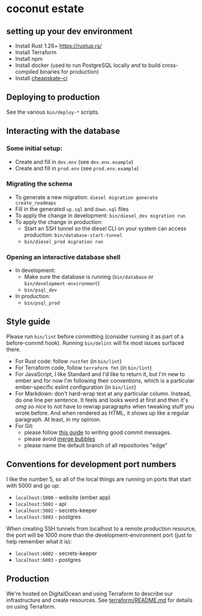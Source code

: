 # coconut estate

## setting up your dev environment

* Install Rust 1.26+ <https://rustup.rs/>
* Install Terraform
* Install npm
* Install docker (used to run PostgreSQL locally and to build cross-compiled binaries for production)
* Install [cheapskate-ci](https://github.com/maxjacobson/cheapskate-ci)

## Deploying to production

See the various `bin/deploy-*` scripts.

## Interacting with the database

### Some initial setup:

* Create and fill in `dev.env` (see `dev.env.example`)
* Create and fill in `prod.env` (see `prod.env.example`)

### Migrating the schema

* To generate a new migration: `diesel migration generate create_roadmaps`
* Fill in the generated `up.sql` and `down.sql` files
* To apply the change in development: `bin/diesel_dev migration run`
* To apply the change in production:
  * Start an SSH tunnel so the diesel CLI on your system can access production: `bin/database-start-tunnel`
  * `bin/diesel_prod migration run`

### Opening an interactive database shell

* In development:
  * Make sure the database is running (`bin/database` or `bin/development-environment`)
  * `bin/psql_dev`
* In production:
  * `bin/psql_prod`

## Style guide

Please run `bin/lint` before committing (consider running it as part of a before-commit hook).
Running `bin/delint` will fix most issues surfaced there.

- For Rust code: follow `rustfmt` (in `bin/lint`)
- For Terraform code, follow `terraform fmt` (in `bin/lint`)
- For JavaScript, I like Standard and I'd like to return it, but I'm new to ember and for now I'm following their conventions, which is a particular ember-specific eslint configuration (in `bin/lint`)
- For Markdown: don't hard-wrap text at any particular column.
  Instead, do one line per sentence.
  It feels and looks weird at first and then it's _omg so nice_ to not have to rewrap paragraphs when tweaking stuff you wrote before.
  And when rendered as HTML, it shows up like a regular paragraph.
  At least, in my opinion.
- For Git:
  - please follow [this guide][git-commit-messages] to writing good commit messages.
  - please avoid [merge bubbles]
  - please name the default branch of all repositories "edge"

[git-commit-messages]: https://tbaggery.com/2008/04/19/a-note-about-git-commit-messages.html
[merge bubbles]: https://stackoverflow.com/a/26239382

## Conventions for development port numbers

I like the number 5, so all of the local things are running on ports that start with 5000 and go up:

- `localhost:5000` - website (ember app)
- `localhost:5001` - api
- `localhost:5002` - secrets-keeper
- `localhost:5003` - postgres

When creating SSH tunnels from localhost to a remote production resource, the port will be 1000 more than the development-environment port (just to help remember what it is):

- `localhost:6002` - secrets-keeper
- `localhost:6003` - postgres

## Production

We're hosted on DigitalOcean and using Terraform to describe our infrastructure and create resources.
See [terraform/README.md](terraform/README.md) for details on using Terraform.
